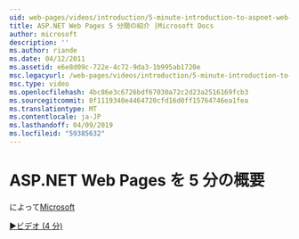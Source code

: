 ```yaml
---
uid: web-pages/videos/introduction/5-minute-introduction-to-aspnet-web-pages
title: ASP.NET Web Pages 5 分間の紹介 |Microsoft Docs
author: microsoft
description: ''
ms.author: riande
ms.date: 04/12/2011
ms.assetid: e6e8d09c-722e-4c72-9da3-1b995ab1720e
msc.legacyurl: /web-pages/videos/introduction/5-minute-introduction-to-aspnet-web-pages
msc.type: video
ms.openlocfilehash: 4bc86e3c6726bdf67030a72c2d23a2516169fcb3
ms.sourcegitcommit: 0f1119340e4464720cfd16d0ff15764746ea1fea
ms.translationtype: MT
ms.contentlocale: ja-JP
ms.lasthandoff: 04/09/2019
ms.locfileid: "59385632"
---
```

# <a name="5-minute-introduction-to-aspnet-web-pages"></a>ASP.NET Web Pages を 5 分の概要

によって[Microsoft](https://github.com/microsoft)

[&#9654;ビデオ (4 分)](https://channel9.msdn.com/Blogs/ASP-NET-Site-Videos/5-minute-introduction-to-aspnet-web-pages)
